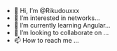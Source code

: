 - 👋 Hi, I’m @Rikudouxxx
- 👀 I’m interested in networks...
- 🌱 I’m currently learning Angular...
- 💞️ I’m looking to collaborate on ...
- 📫 How to reach me ...

<!---
Rikudouxxx/Rikudouxxx is a ✨ special ✨ repository because its `README.md` (this file) appears on your GitHub profile.
You can click the Preview link to take a look at your changes.
--->
